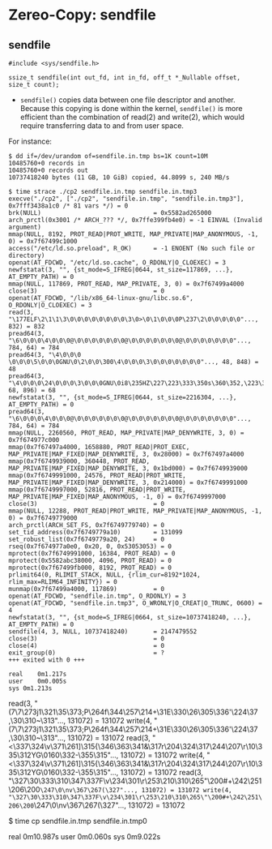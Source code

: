 # Zereo-Copy: sendfile 

## sendfile

```
#include <sys/sendfile.h>

ssize_t sendfile(int out_fd, int in_fd, off_t *_Nullable offset, size_t count);
```

- `sendfile()` copies data between one file descriptor and another. Because this copying is done within the kernel, `sendfile()` is more efficient than the combination of read(2) and write(2), which would require transferring data to and from user space.



For instance:
```
$ dd if=/dev/urandom of=sendfile.in.tmp bs=1K count=10M
10485760+0 records in
10485760+0 records out
10737418240 bytes (11 GB, 10 GiB) copied, 44.8099 s, 240 MB/s

$ time strace ./cp2 sendfile.in.tmp sendfile.in.tmp3
execve("./cp2", ["./cp2", "sendfile.in.tmp", "sendfile.in.tmp3"], 0x7fff3438a1c0 /* 81 vars */) = 0
brk(NULL)                               = 0x5582ad265000
arch_prctl(0x3001 /* ARCH_??? */, 0x7ffe399fb4e0) = -1 EINVAL (Invalid argument)
mmap(NULL, 8192, PROT_READ|PROT_WRITE, MAP_PRIVATE|MAP_ANONYMOUS, -1, 0) = 0x7f67499c1000
access("/etc/ld.so.preload", R_OK)      = -1 ENOENT (No such file or directory)
openat(AT_FDCWD, "/etc/ld.so.cache", O_RDONLY|O_CLOEXEC) = 3
newfstatat(3, "", {st_mode=S_IFREG|0644, st_size=117869, ...}, AT_EMPTY_PATH) = 0
mmap(NULL, 117869, PROT_READ, MAP_PRIVATE, 3, 0) = 0x7f67499a4000
close(3)                                = 0
openat(AT_FDCWD, "/lib/x86_64-linux-gnu/libc.so.6", O_RDONLY|O_CLOEXEC) = 3
read(3, "\177ELF\2\1\1\3\0\0\0\0\0\0\0\0\3\0>\0\1\0\0\0P\237\2\0\0\0\0\0"..., 832) = 832
pread64(3, "\6\0\0\0\4\0\0\0@\0\0\0\0\0\0\0@\0\0\0\0\0\0\0@\0\0\0\0\0\0\0"..., 784, 64) = 784
pread64(3, "\4\0\0\0 \0\0\0\5\0\0\0GNU\0\2\0\0\300\4\0\0\0\3\0\0\0\0\0\0\0"..., 48, 848) = 48
pread64(3, "\4\0\0\0\24\0\0\0\3\0\0\0GNU\0i8\235HZ\227\223\333\350s\360\352,\223\340."..., 68, 896) = 68
newfstatat(3, "", {st_mode=S_IFREG|0644, st_size=2216304, ...}, AT_EMPTY_PATH) = 0
pread64(3, "\6\0\0\0\4\0\0\0@\0\0\0\0\0\0\0@\0\0\0\0\0\0\0@\0\0\0\0\0\0\0"..., 784, 64) = 784
mmap(NULL, 2260560, PROT_READ, MAP_PRIVATE|MAP_DENYWRITE, 3, 0) = 0x7f674977c000
mmap(0x7f67497a4000, 1658880, PROT_READ|PROT_EXEC, MAP_PRIVATE|MAP_FIXED|MAP_DENYWRITE, 3, 0x28000) = 0x7f67497a4000
mmap(0x7f6749939000, 360448, PROT_READ, MAP_PRIVATE|MAP_FIXED|MAP_DENYWRITE, 3, 0x1bd000) = 0x7f6749939000
mmap(0x7f6749991000, 24576, PROT_READ|PROT_WRITE, MAP_PRIVATE|MAP_FIXED|MAP_DENYWRITE, 3, 0x214000) = 0x7f6749991000
mmap(0x7f6749997000, 52816, PROT_READ|PROT_WRITE, MAP_PRIVATE|MAP_FIXED|MAP_ANONYMOUS, -1, 0) = 0x7f6749997000
close(3)                                = 0
mmap(NULL, 12288, PROT_READ|PROT_WRITE, MAP_PRIVATE|MAP_ANONYMOUS, -1, 0) = 0x7f6749779000
arch_prctl(ARCH_SET_FS, 0x7f6749779740) = 0
set_tid_address(0x7f6749779a10)         = 131099
set_robust_list(0x7f6749779a20, 24)     = 0
rseq(0x7f674977a0e0, 0x20, 0, 0x53053053) = 0
mprotect(0x7f6749991000, 16384, PROT_READ) = 0
mprotect(0x5582abc38000, 4096, PROT_READ) = 0
mprotect(0x7f67499fb000, 8192, PROT_READ) = 0
prlimit64(0, RLIMIT_STACK, NULL, {rlim_cur=8192*1024, rlim_max=RLIM64_INFINITY}) = 0
munmap(0x7f67499a4000, 117869)          = 0
openat(AT_FDCWD, "sendfile.in.tmp", O_RDONLY) = 3
openat(AT_FDCWD, "sendfile.in.tmp3", O_WRONLY|O_CREAT|O_TRUNC, 0600) = 4
newfstatat(3, "", {st_mode=S_IFREG|0664, st_size=10737418240, ...}, AT_EMPTY_PATH) = 0
sendfile(4, 3, NULL, 10737418240)       = 2147479552
close(3)                                = 0
close(4)                                = 0
exit_group(0)                           = ?
+++ exited with 0 +++

real	0m1.217s
user	0m0.005s
sys	0m1.213s

```

read(3, "(7\7\273j1\321\35\373;P\264f\344\257\214+\31E\330\26\305\336'\224\37 ,\30\310~\313"..., 131072) = 131072
write(4, "(7\7\273j1\321\35\373;P\264f\344\257\214+\31E\330\26\305\336'\224\37 ,\30\310~\313"..., 131072) = 131072
read(3, "<\337\324\v\371\261]\315{\346\363\341&\317r\204\324\317\244\207\r\10\335\312YG\0160\332-\355\315"..., 131072) = 131072
write(4, "<\337\324\v\371\261]\315{\346\363\341&\317r\204\324\317\244\207\r\10\335\312YG\0160\332-\355\315"..., 131072) = 131072
read(3, "\327\30\333\310\347\337F\v\234\301\r\253\210\310\265\"\200#+\242\251\206\200`\247\0\nv\367\267(\327"..., 131072) = 131072
write(4, "\327\30\333\310\347\337F\v\234\301\r\253\210\310\265\"\200#+\242\251\206\200`\247\0\nv\367\267(\327"..., 131072) = 131072

$ time cp sendfile.in.tmp sendfile.in.tmp0

real	0m10.987s
user	0m0.060s
sys	0m9.022s
